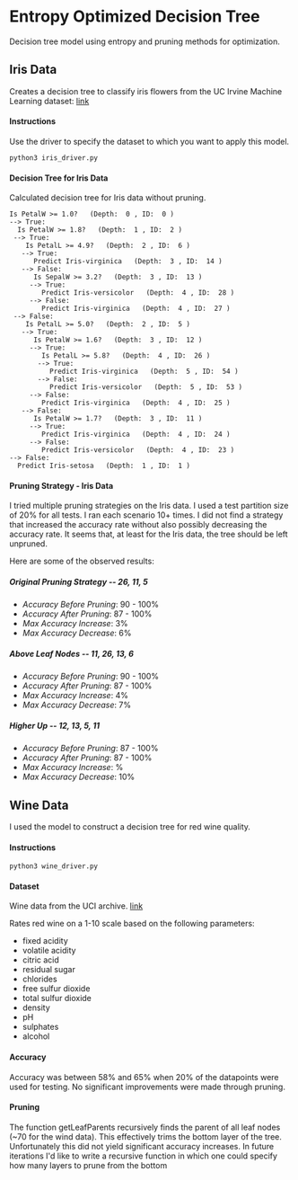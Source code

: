 # Entropy Optimized Decision Tree

Decision tree model using entropy and pruning methods for optimization.

## Iris Data

Creates a decision tree to classify iris flowers from the UC Irvine Machine Learning dataset: [link](https://archive.ics.uci.edu/ml/machine-learning-databases/iris/)

#### Instructions

Use the driver to specify the dataset to which you want to apply this model.

```
python3 iris_driver.py
```

#### Decision Tree for Iris Data

Calculated decision tree for Iris data without pruning.

```
Is PetalW >= 1.0?   (Depth:  0 , ID:  0 )
--> True:
  Is PetalW >= 1.8?   (Depth:  1 , ID:  2 )
 --> True:
    Is PetalL >= 4.9?   (Depth:  2 , ID:  6 )
   --> True:
      Predict Iris-virginica   (Depth:  3 , ID:  14 )
   --> False:
      Is SepalW >= 3.2?   (Depth:  3 , ID:  13 )
     --> True:
        Predict Iris-versicolor   (Depth:  4 , ID:  28 )
     --> False:
        Predict Iris-virginica   (Depth:  4 , ID:  27 )
 --> False:
    Is PetalL >= 5.0?   (Depth:  2 , ID:  5 )
   --> True:
      Is PetalW >= 1.6?   (Depth:  3 , ID:  12 )
     --> True:
        Is PetalL >= 5.8?   (Depth:  4 , ID:  26 )
       --> True:
          Predict Iris-virginica   (Depth:  5 , ID:  54 )
       --> False:
          Predict Iris-versicolor   (Depth:  5 , ID:  53 )
     --> False:
        Predict Iris-virginica   (Depth:  4 , ID:  25 )
   --> False:
      Is PetalW >= 1.7?   (Depth:  3 , ID:  11 )
     --> True:
        Predict Iris-virginica   (Depth:  4 , ID:  24 )
     --> False:
        Predict Iris-versicolor   (Depth:  4 , ID:  23 )
--> False:
  Predict Iris-setosa   (Depth:  1 , ID:  1 )
```


#### Pruning Strategy - Iris Data

I tried multiple pruning strategies on the Iris data. I used a test partition size of 20% for all tests. I ran each scenario 10+ times. I did not find a strategy that increased the accuracy rate without also possibly decreasing the accuracy rate. It seems that, at least for the Iris data, the tree should be left unpruned.

Here are some of the observed results:

##### Original Pruning Strategy -- 26, 11, 5

- *Accuracy Before Pruning*: 90 - 100%
- *Accuracy After Pruning*: 87 - 100%
- *Max Accuracy Increase*: 3%
- *Max Accuracy Decrease*: 6%


##### Above Leaf Nodes -- 11, 26, 13, 6

- *Accuracy Before Pruning*: 90 - 100%
- *Accuracy After Pruning*: 87 - 100%
- *Max Accuracy Increase*: 4%
- *Max Accuracy Decrease*: 7%

##### Higher Up -- 12, 13, 5, 11

- *Accuracy Before Pruning*: 87 - 100%
- *Accuracy After Pruning*: 87 - 100%
- *Max Accuracy Increase*: %
- *Max Accuracy Decrease*: 10%

## Wine Data

I used the model to construct a decision tree for red wine quality.

#### Instructions
```
python3 wine_driver.py
```

#### Dataset

Wine data from the UCI archive. [link](https://www.kaggle.com/uciml/red-wine-quality-cortez-et-al-2009)

Rates red wine on a 1-10 scale based on the following parameters:
- fixed acidity
- volatile acidity
- citric acid
- residual sugar
- chlorides
- free sulfur dioxide
- total sulfur dioxide
- density
- pH
- sulphates
- alcohol

#### Accuracy

Accuracy was between 58% and 65% when 20% of the datapoints were used for testing. No significant improvements were made through pruning.

#### Pruning

The function getLeafParents recursively finds the parent of all leaf nodes (~70 for the wind data). This effectively trims the bottom layer of the tree. Unfortunately this did not yield significant accuracy increases. In future iterations I'd like to write a recursive function in which one could specify how many layers to prune from the bottom
